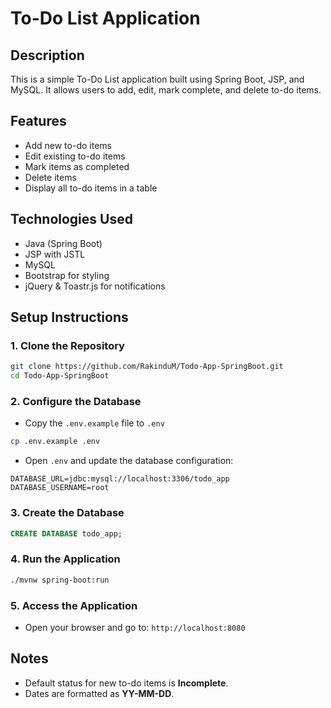 # To-Do List Application

## Description
This is a simple To-Do List application built using Spring Boot, JSP, and MySQL. It allows users to add, edit, mark complete, and delete to-do items.

## Features
- Add new to-do items
- Edit existing to-do items
- Mark items as completed
- Delete items
- Display all to-do items in a table

## Technologies Used
- Java (Spring Boot)
- JSP with JSTL
- MySQL
- Bootstrap for styling
- jQuery & Toastr.js for notifications

## Setup Instructions

### 1. Clone the Repository
```sh
git clone https://github.com/RakinduM/Todo-App-SpringBoot.git
cd Todo-App-SpringBoot
```

### 2. Configure the Database
- Copy the `.env.example` file to `.env`
```sh
cp .env.example .env
```
- Open `.env` and update the database configuration:
```
DATABASE_URL=jdbc:mysql://localhost:3306/todo_app
DATABASE_USERNAME=root
```

### 3. Create the Database
```sql
CREATE DATABASE todo_app;
```

### 4. Run the Application
```sh
./mvnw spring-boot:run
```

### 5. Access the Application
- Open your browser and go to: `http://localhost:8080`

## Notes
- Default status for new to-do items is **Incomplete**.
- Dates are formatted as **YY-MM-DD**.


